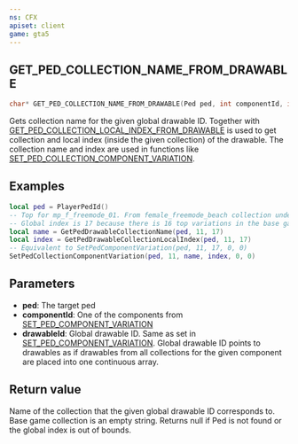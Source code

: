 ```yaml
---
ns: CFX
apiset: client
game: gta5
---
```

## GET_PED_COLLECTION_NAME_FROM_DRAWABLE

```c
char* GET_PED_COLLECTION_NAME_FROM_DRAWABLE(Ped ped, int componentId, int drawableId);
```

Gets collection name for the given global drawable ID. Together with [GET_PED_COLLECTION_LOCAL_INDEX_FROM_DRAWABLE](#_0x94EB1FE4) is used to get collection and local index (inside the given collection) of the drawable. The collection name and index are used in functions like [SET_PED_COLLECTION_COMPONENT_VARIATION](#_0x88711BBA).

## Examples

```lua
local ped = PlayerPedId()
-- Top for mp_f_freemode_01. From female_freemode_beach collection under index 1.
-- Global index is 17 because there is 16 top variations in the base game collection that goes before the female_freemode_beach collection.
local name = GetPedDrawableCollectionName(ped, 11, 17)
local index = GetPedDrawableCollectionLocalIndex(ped, 11, 17)
-- Equivalent to SetPedComponentVariation(ped, 11, 17, 0, 0)
SetPedCollectionComponentVariation(ped, 11, name, index, 0, 0)
```

## Parameters
* **ped**: The target ped
* **componentId**: One of the components from [SET_PED_COMPONENT_VARIATION](#_0x262B14F48D29DE80)
* **drawableId**: Global drawable ID. Same as set in [SET_PED_COMPONENT_VARIATION](#_0x262B14F48D29DE80). Global drawable ID points to drawables as if drawables from all collections for the given component are placed into one continuous array.

## Return value
Name of the collection that the given global drawable ID corresponds to. Base game collection is an empty string. Returns null if Ped is not found or the global index is out of bounds.
